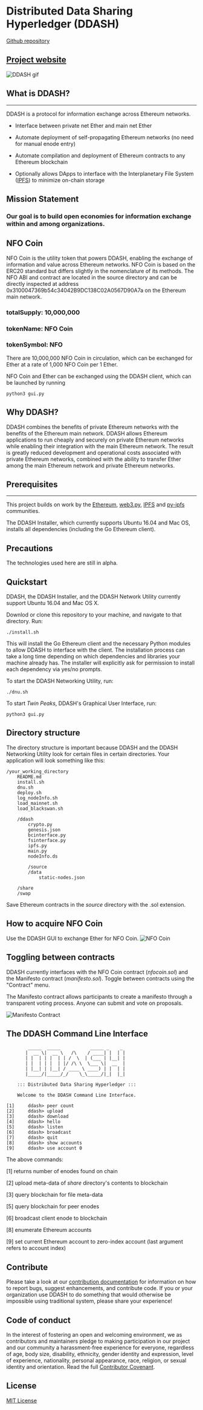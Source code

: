 Distributed Data Sharing Hyperledger (DDASH)
======================================================
[Github repository](https://github.com/osmode/ddash)

[Project website](https://osmode.github.io/ddash/)
------------------------------------------------------

![DDASH gif](https://s3-us-west-1.amazonaws.com/ddash/ddash_static.png)

## What is DDASH?
---
DDASH is a protocol for information exchange across Ethereum networks. 



* Interface between private net Ether and main net Ether

* Automate deployment of self-propagating Ethereum networks (no need for manual enode entry)

* Automate compilation and deployment of Ethereum contracts to any Ethereum blockchain 

* Optionally allows DApps to interface with the Interplanetary File System ([IPFS](https://github.com/ipfs/ipfs)) to minimize on-chain storage 


## Mission Statement

### Our goal is to build open economies for information exchange within and among organizations.

## NFO Coin
NFO Coin is the utility token that powers DDASH, enabling the exchange of information and value across Ethereum networks. NFO Coin is based on the ERC20 standard but differs slightly in the nomenclature of its methods. The NFO ABI and contract are located in the source directory and can be directly inspected at address 0x3100047369b54c34042B9DC138C02A0567D90A7a on the Ethereum main network.

### totalSupply: 10,000,000
### tokenName: NFO Coin
### tokenSymbol: NFO

There are 10,000,000 NFO Coin in circulation, which can be exchanged for Ether at a rate of 1,000 NFO Coin per 1 Ether.

NFO Coin and Ether can be exchanged using the DDASH client, which can be launched by running 
```
python3 gui.py 
```

## Why DDASH?
DDASH combines the benefits of private Ethereum networks with the benefits of the Ethereum main network. DDASH allows Ethereum applications to run cheaply and securely on private Ethereum networks while enabling their integration with the main Ethereum network. The result is greatly reduced development and operational costs associated with private Ethereum networks, combined with the ability to transfer Ether among the main Ethereum network and private Ethereum networks.

## Prerequisites
---
This project builds on work by the [Ethereum](https://www.ethereum.org), [web3.py](https://github.com/pipermerriam/web3.py), [IPFS](https://github.com/ipfs/ipfs) and [py-ipfs](https://github.com/ipfs/py-ipfs-api) communities. 

The DDASH Installer, which currently supports Ubuntu 16.04 and Mac OS, installs all dependencies (including the Go Ethereum client).

## Precautions
The technologies used here are still in alpha. 

## Quickstart 
DDASH, the DDASH Installer, and the DDASH Network Utility currently support Ubuntu 16.04 and Mac OS X.

Downlod or clone this repository to your machine, and navigate to that directory. Run:  
```
./install.sh
```
This will install the Go Ethereum client and the necessary Python modules to allow DDASH to interface with the client. The installation process can take a long time depending on which dependencies and libraries your machine already has. The installer will explicitly ask for permission to install each dependency via yes/no prompts.   

To start the DDASH Networking Utility, run:
```
./dnu.sh
```

To start *Twin Peaks*, DDASH's Graphical User Interface, run:
```
python3 gui.py
```


## Directory structure
The directory structure is important because DDASH and the DDASH Networking Utility look for certain files in certain directories. Your application will look something like this:
```
/your_working_directory
	README.md
	install.sh
	dnu.sh
	deploy.sh
	log_nodeInfo.sh
	load_mainnet.sh
	load_blackswan.sh 

	/ddash
		crypto.py
		genesis.json
		bcinterface.py
		fsinterface.py
		ipfs.py
		main.py
		nodeInfo.ds
		
        /source
		/data
	    	static-nodes.json

	/share
	/swap

```
Save Ethereum contracts in the *source* directory with the .sol extension.

## How to acquire NFO Coin
Use the DDASH GUI to exchange Ether for NFO Coin. 
![NFO Coin](https://s3-us-west-1.amazonaws.com/ddash/nfocoin.png)

## Toggling between contracts
DDASH currently interfaces with the NFO Coin contract (*nfocoin.sol*) and the Manifesto contract (*manifesto.sol*). Toggle between contracts using the "Contract" menu.

The Manifesto contract allows participants to create a manifesto through a transparent voting process. Anyone can submit and vote on proposals.

![Manifesto Contract](https://s3-us-west-1.amazonaws.com/ddash/manifesto.png)

## The DDASH Command Line Interface
```
        _____  _____           _____ _    _ 
       |  __ \|  __ \   /\    / ____| |  | |
       | |  | | |  | | /  \  | (___ | |__| |
       | |  | | |  | |/ /\ \  \___ \|  __  |
       | |__| | |__| / ____ \ ____) | |  | |
       |_____/|_____/_/    \_\_____/|_|  |_|
                                                                
    ::: Distributed Data Sharing Hyperledger :::

    Welcome to the DDASH Command Line Interface.

[1]		ddash> peer count
[2]		ddash> upload
[3]		ddash> download
[4]		ddash> hello
[5]		ddash> listen
[6]		ddash> broadcast
[7]		ddash> quit
[8]		ddash> show accounts
[9]		ddash> use account 0

```
The above commands:

[1]  returns number of enodes found on chain

[2]  upload meta-data of *share* directory's contents to blockchain 

[3]  query blockchain for file meta-data

[5] query blockchain for peer enodes

[6] broadcast client enode to blockchain

[8] enumerate Ethereum accounts

[9] set current Ethereum account to zero-index account (last argument refers to account index)


## Contribute
Please take a look at our [contribution documentation](https://github.com/osmode/ddash/blob/master/docs/CONTRIBUTING.md) for information on how to report bugs, suggest enhancements, and contribute code. If you or your organization use DDASH to do something that would otherwise be impossible using traditional system, please share your experience! 

## Code of conduct
In the interest of fostering an open and welcoming environment, we as contributors and maintainers pledge to making participation in our project and our community a harassment-free experience for everyone, regardless of age, body size, disability, ethnicity, gender identity and expression, level of experience, nationality, personal appearance, race, religion, or sexual identity and orientation. Read the full [Contributor Covenant](https://github.com/osmode/ddash/blob/master/docs/CODE_OF_CONDUCT.md). 

## License
[MIT License](https://github.com/osmode/ddash/blob/master/LICENSE) 


